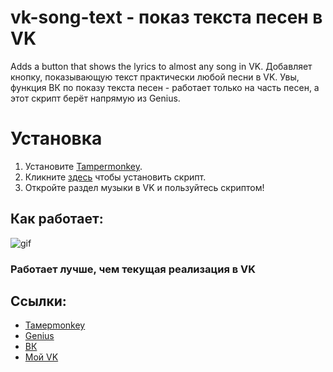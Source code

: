 # vk-song-text - показ текста песен в VK
Adds a button that shows the lyrics to almost any song in VK. Добавляет кнопку, показывающую текст практически любой песни в VK.
Увы, функция ВК по показу текста песен - работает только на часть песен, а этот скрипт берёт напрямую из Genius. 


# Установка
1. Установите [Tampermonkey](https://tampermonkey.net/).
2. Кликните [здесь]() чтобы установить скрипт.
3. Откройте раздел музыки в VK и пользуйтесь скриптом!

## Как работает: 
![gif]()
### Работает лучше, чем текущая реализация в VK

## Ссылки:
* [Тамерmonkey](https://tampermonkey.net/)
* [Genius](https://genius.com/)
* [ВК](https://vk.com/)
* [Мой VK](https://vk.com/alexey_kuznetsov)